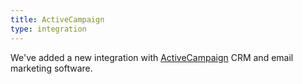 ```yaml
---
title: ActiveCampaign
type: integration
---
```


We've added a new integration with [ActiveCampaign](https://www.activecampaign.com/) CRM and email marketing software.